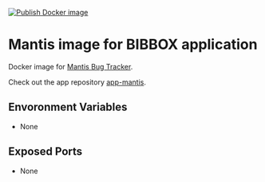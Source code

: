 [![Publish Docker image](https://github.com/bibbox/img-mantis/actions/workflows/docker-publish.yml/badge.svg)](https://github.com/bibbox/img-mantis/actions/workflows/docker-publish.yml)

# Mantis image for BIBBOX application
Docker image for [Mantis Bug Tracker](https://www.mantisbt.org/).

Check out the app repository [app-mantis](https://github.com/bibbox/app-mantis).

## Envoronment Variables
 * None
 
## Exposed Ports
 * None

